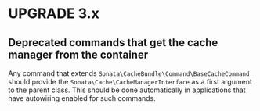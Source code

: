 UPGRADE 3.x
===========

## Deprecated commands that get the cache manager from the container

Any command that extends `Sonata\CacheBundle\Command\BaseCacheCommand` should
provide the `Sonata\Cache\CacheManagerInterface` as a first argument to the
parent class. This should be done automatically in applications that have
autowiring enabled for such commands.
